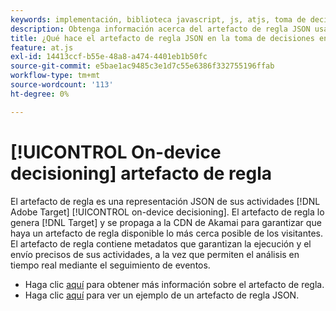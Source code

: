 ```yaml
---
keywords: implementación, biblioteca javascript, js, atjs, toma de decisiones en el dispositivo, toma de decisiones en el dispositivo, artefacto de regla, $8
description: Obtenga información acerca del artefacto de regla JSON usado por [!UICONTROL on-device decisioning]].
title: ¿Qué hace el artefacto de regla JSON en la toma de decisiones en el dispositivo?
feature: at.js
exl-id: 14413ccf-b55e-48a8-a474-4401eb1b50fc
source-git-commit: e5bae1ac9485c3e1d7c55e6386f332755196ffab
workflow-type: tm+mt
source-wordcount: '113'
ht-degree: 0%

---
```


# [!UICONTROL On-device decisioning] artefacto de regla

El artefacto de regla es una representación JSON de sus actividades [!DNL Adobe Target] [!UICONTROL on-device decisioning]. El artefacto de regla lo genera [!DNL Target] y se propaga a la CDN de Akamai para garantizar que haya un artefacto de regla disponible lo más cerca posible de los visitantes. El artefacto de regla contiene metadatos que garantizan la ejecución y el envío precisos de sus actividades, a la vez que permiten el análisis en tiempo real mediante el seguimiento de eventos.

* Haga clic [aquí](../../../../implement/server-side/sdk-guides/on-device-decisioning/rule-artifact-overview.md) para obtener más información sobre el artefacto de regla.
* Haga clic [aquí](../../../../implement/server-side/sdk-guides/on-device-decisioning/rule-artifact-example.md) para ver un ejemplo de un artefacto de regla JSON.
